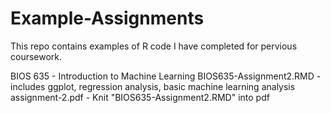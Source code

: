 # Example-Assignments

This repo contains examples of R code I have completed for pervious coursework.

BIOS 635 - Introduction to Machine Learning
     BIOS635-Assignment2.RMD - includes ggplot, regression analysis, basic machine learning analysis
     assignment-2.pdf - Knit "BIOS635-Assignment2.RMD" into pdf
